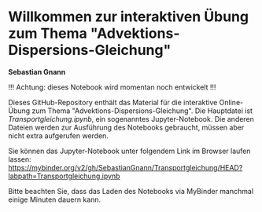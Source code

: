# Willkommen zur interaktiven Übung zum Thema "Advektions-Dispersions-Gleichung"

**Sebastian Gnann**

!!! Achtung: dieses Notebook wird momentan noch entwickelt !!!

Dieses GitHub-Repository enthält das Material für die interaktive Online-Übung zum Thema "Advektions-Dispersions-Gleichung". 
Die Hauptdatei ist *Transportgleichung.ipynb*, ein sogenanntes Jupyter-Notebook. Die anderen Dateien werden zur Ausführung des Notebooks gebraucht, müssen aber nicht extra aufgerufen werden.

Sie können das Jupyter-Notebook unter folgendem Link im Browser laufen lassen: https://mybinder.org/v2/gh/SebastianGnann/Transportgleichung/HEAD?labpath=Transportgleichung.ipynb

Bitte beachten Sie, dass das Laden des Notebooks via MyBinder manchmal einige Minuten dauern kann.
